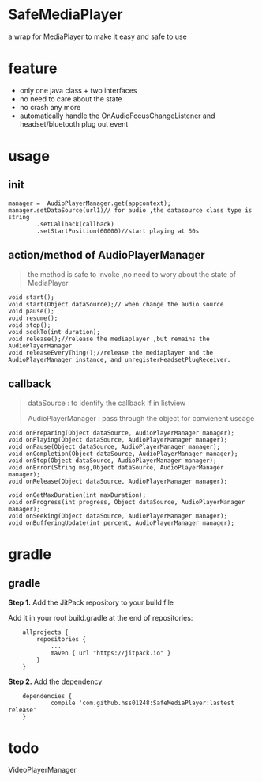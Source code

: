 # SafeMediaPlayer
a wrap for MediaPlayer to make it easy and safe to use



# feature

* only one java class + two interfaces 
* no need to care about  the state
* no crash any more 
* automatically handle the OnAudioFocusChangeListener and headset/bluetooth plug out event 

# usage

## init

```
manager =  AudioPlayerManager.get(appcontext);
manager.setDataSource(url1)// for audio ,the datasource class type is string
		.setCallback(callback)
		.setStartPosition(60000)//start playing at 60s
```

## action/method of AudioPlayerManager

> the method is safe  to invoke ,no need to wory about the state of MediaPlayer

```
void start(); 
void start(Object dataSource);// when change the audio source
void pause();
void resume();
void stop();
void seekTo(int duration);
void release();//release the mediaplayer ,but remains the AudioPlayerManager
void releaseEveryThing();//release the mediaplayer and the AudioPlayerManager instance, and unregisterHeadsetPlugReceiver.

```

## callback

> dataSource : to identify the callback if in listview
>
> AudioPlayerManager : pass through the object for convienent useage

```
void onPreparing(Object dataSource, AudioPlayerManager manager);
void onPlaying(Object dataSource, AudioPlayerManager manager);
void onPause(Object dataSource, AudioPlayerManager manager);
void onCompletion(Object dataSource, AudioPlayerManager manager);
void onStop(Object dataSource, AudioPlayerManager manager);
void onError(String msg,Object dataSource, AudioPlayerManager manager);
void onRelease(Object dataSource, AudioPlayerManager manager);

void onGetMaxDuration(int maxDuration);
void onProgress(int progress, Object dataSource, AudioPlayerManager manager);
void onSeeking(Object dataSource, AudioPlayerManager manager);
void onBufferingUpdate(int percent, AudioPlayerManager manager);
```

# gradle

## gradle

**Step 1.** Add the JitPack repository to your build file

Add it in your root build.gradle at the end of repositories:

```
    allprojects {
        repositories {
            ...
            maven { url "https://jitpack.io" }
        }
    }
```

**Step 2.** Add the dependency

```
    dependencies {
            compile 'com.github.hss01248:SafeMediaPlayer:lastest release'
    }
```

# todo 

VideoPlayerManager